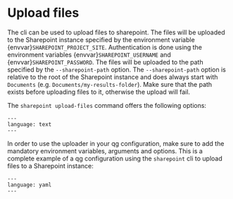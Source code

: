 # Upload files

The cli can be used to upload files to sharepoint.
The files will be uploaded to the Sharepoint instance specified by the environment variable  {envvar}`SHAREPOINT_PROJECT_SITE`.
Authentication is done using the environment variables  {envvar}`SHAREPOINT_USERNAME` and  {envvar}`SHAREPOINT_PASSWORD`.
The files will be uploaded to the path specified by the `--sharepoint-path` option.
The `--sharepoint-path` option is relative to the root of the Sharepoint instance and does always start with `Documents` (e.g. `Documents/my-results-folder`).
Make sure that the path exists before uploading files to it, otherwise the upload will fail.

The `sharepoint upload-files` command offers the following options:

```{literalinclude} resources/sharepoint-cli-upload-files-description.txt
---
language: text
---
```

In order to use the uploader in your qg configuration, make sure to add the mandatory environment variables, arguments and options.
This is a complete example of a qg configuration using the `sharepoint` cli to upload files to a Sharepoint instance:

```{literalinclude} resources/qg-config-upload-files.yaml
---
language: yaml
---
```
